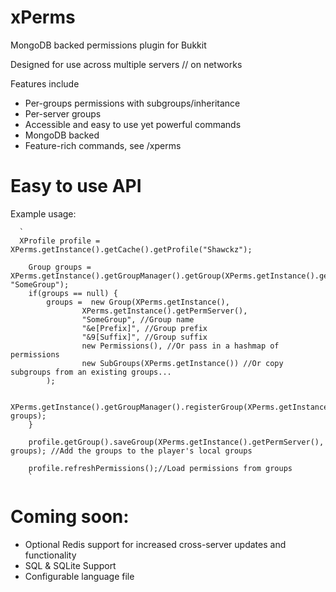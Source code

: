 # xPerms

MongoDB backed permissions plugin for Bukkit

Designed for use across multiple servers // on networks

Features include
- Per-groups permissions with subgroups/inheritance
- Per-server groups 
- Accessible and easy to use yet powerful commands
- MongoDB backed
- Feature-rich commands, see /xperms

# Easy to use API

Example usage: 

      `
      XProfile profile = XPerms.getInstance().getCache().getProfile("Shawckz");

        Group groups = XPerms.getInstance().getGroupManager().getGroup(XPerms.getInstance().getPermServer(), "SomeGroup");
        if(groups == null) {
            groups =  new Group(XPerms.getInstance(),
                    XPerms.getInstance().getPermServer(),
                    "SomeGroup", //Group name
                    "&e[Prefix]", //Group prefix
                    "&9[Suffix]", //Group suffix
                    new Permissions(), //Or pass in a hashmap of permissions
                    new SubGroups(XPerms.getInstance()) //Or copy subgroups from an existing groups...
            );

            XPerms.getInstance().getGroupManager().registerGroup(XPerms.getInstance().getPermServer(), groups);
        }

        profile.getGroup().saveGroup(XPerms.getInstance().getPermServer(), groups); //Add the groups to the player's local groups

        profile.refreshPermissions();//Load permissions from groups
        `


# Coming soon:
- Optional Redis support for increased cross-server updates and functionality
- SQL & SQLite Support
- Configurable language file
